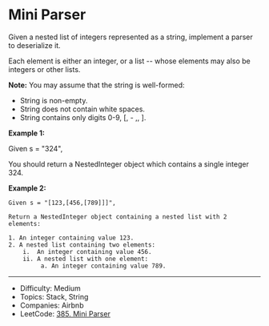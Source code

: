 # Mini Parser

Given a nested list of integers represented as a string, implement a parser to deserialize it.

Each element is either an integer, or a list -- whose elements may also be integers or other lists.

**Note:** You may assume that the string is well-formed:

* String is non-empty.
* String does not contain white spaces.
* String contains only digits 0-9, [, - ,, ].

**Example 1:**

Given s = "324",

You should return a NestedInteger object which contains a single integer 324.

**Example 2:**
```
Given s = "[123,[456,[789]]]",

Return a NestedInteger object containing a nested list with 2 elements:

1. An integer containing value 123.
2. A nested list containing two elements:
    i.  An integer containing value 456.
    ii. A nested list with one element:
         a. An integer containing value 789.
```

---

* Difficulty: Medium
* Topics: Stack, String
* Companies: Airbnb
* LeetCode: [385. Mini Parser](https://leetcode.com/problems/mini-parser/description/)
